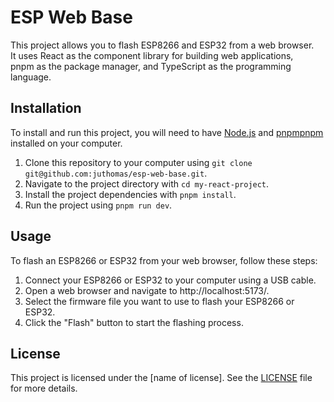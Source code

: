 # ESP Web Base
This project allows you to flash ESP8266 and ESP32 from a web browser.  
It uses React as the component library for building web applications,  
pnpm as the package manager, and TypeScript as the programming language.  

## Installation
To install and run this project, you will need to have <a href="https://nodejs.org/tr/download/package-manager/" rel="noopener noreferrer" target="_blank">Node.js</a> and <a href="https://pnpm.io/installation#using-npm" target="_blank">pnpm</a>[pnpm](https://pnpm.io/installation#using-npm) installed on your computer.

1. Clone this repository to your computer using `git clone git@github.com:juthomas/esp-web-base.git`.  
2. Navigate to the project directory with `cd my-react-project`.  
3. Install the project dependencies with `pnpm install`.  
4. Run the project using `pnpm run dev`.  

## Usage
To flash an ESP8266 or ESP32 from your web browser, follow these steps:

1. Connect your ESP8266 or ESP32 to your computer using a USB cable.
2. Open a web browser and navigate to http://localhost:5173/.
3. Select the firmware file you want to use to flash your ESP8266 or ESP32.
4. Click the "Flash" button to start the flashing process.

## License
This project is licensed under the [name of license]. See the [LICENSE](LICENSE) file for more details.
